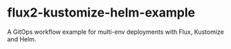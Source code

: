 # flux2-kustomize-helm-example
A GitOps workflow example for multi-env deployments with Flux, Kustomize and Helm.
